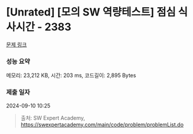 # [Unrated] [모의 SW 역량테스트] 점심 식사시간 - 2383 

[문제 링크](https://swexpertacademy.com/main/code/problem/problemDetail.do?contestProbId=AV5-BEE6AK0DFAVl) 

### 성능 요약

메모리: 23,212 KB, 시간: 203 ms, 코드길이: 2,895 Bytes

### 제출 일자

2024-09-10 10:25



> 출처: SW Expert Academy, https://swexpertacademy.com/main/code/problem/problemList.do